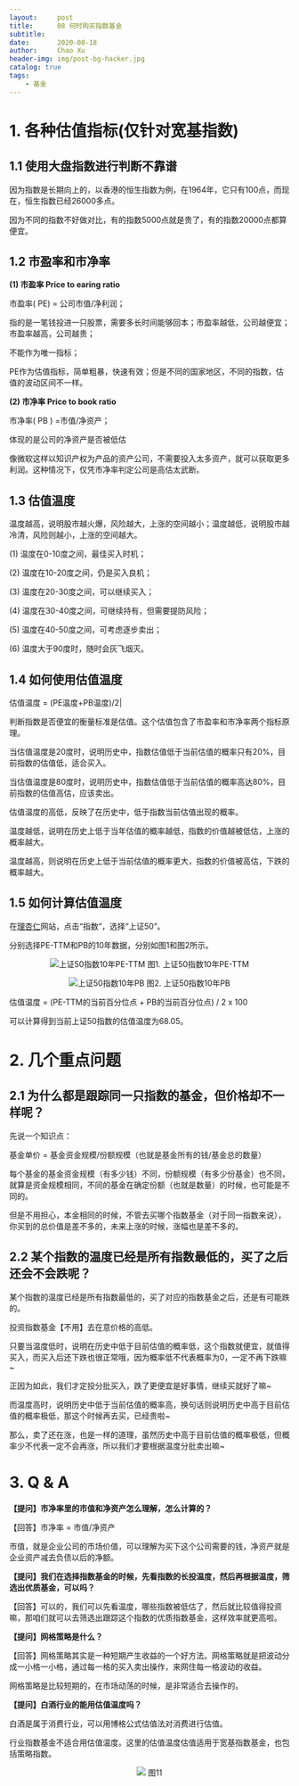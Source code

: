 ```yaml
---
layout:     post
title:      08 何时购买指数基金
subtitle:   
date:       2020-08-18
author:     Chao Xu
header-img: img/post-bg-hacker.jpg
catalog: true
tags:
    - 基金
---
```


# **1. 各种估值指标(仅针对宽基指数)**

## 1.1 使用大盘指数进行判断不靠谱

因为指数是长期向上的，以香港的恒生指数为例，在1964年，它只有100点，而现在，恒生指数已经26000多点。

因为不同的指数不好做对比，有的指数5000点就是贵了，有的指数20000点都算便宜。

## **1.2 市盈率和市净率**

**(1) 市盈率 Price to earing ratio**

市盈率( PE) = 公司市值/净利润； 

指的是一笔钱投进一只股票，需要多长时间能够回本；市盈率越低，公司越便宜；市盈率越高，公司越贵；

不能作为唯一指标；

PE作为估值指标，简单粗暴，快速有效；但是不同的国家地区，不同的指数，估值的波动区间不一样。

**(2) 市净率 Price to book ratio**

市净率( PB ) =市值/净资产；

体现的是公司的净资产是否被低估

像微软这样以知识产权为产品的资产公司，不需要投入太多资产，就可以获取更多利润。这种情况下，仅凭市净率判定公司是高估太武断。

## **1.3 估值温度**

温度越高，说明股市越火爆，风险越大，上涨的空间越小；温度越低，说明股市越冷清，风险则越小，上涨的空间越大。

(1) 温度在0-10度之间，最佳买入时机；

(2) 温度在10-20度之间，仍是买入良机；

(3) 温度在20-30度之间，可以继续买入；

(4) 温度在30-40度之间，可继续持有，但需要提防风险；

(5) 温度在40-50度之间，可考虑逐步卖出；

(6) 温度大于90度时，随时会灰飞烟灭。

## **1.4 如何使用估值温度**

估值温度 = (PE温度+PB温度)/2|

判断指数是否便宜的衡量标准是估值。这个估值包含了市盈率和市净率两个指标原理。

当估值温度是20度时，说明历史中，指数估值低于当前估值的概率只有20%，目前指数的估值低，适合买入。

当估值温度是80度时，说明历史中，指数估值低于当前估值的概率高达80%，目前指数的估值高估，应该卖出。

估值温度的高低，反映了在历史中，低于指数当前估值出现的概率。

温度越低，说明在历史上低于当年估值的概率越低，指数的价值越被低估，上涨的概率越大。

温度越高，则说明在历史上低于当前估值的概率更大，指数的价值被高估，下跌的概率越大。

## **1.5 如何计算估值温度**

在[理杏仁](https://www.lixinger.com/)网站，点击“指数”，选择“上证50”。

分别选择PE-TTM和PB的10年数据，分别如图1和图2所示。

<p align="center">
  <img src="https://i.loli.net/2020/09/23/QUlq215ZFj8LGCH.png" title="上证50指数10年PE-TTM">
图1. 上证50指数10年PE-TTM 
</p>

<p align="center">
  <img src="https://i.loli.net/2020/09/23/PWDQ4O3MVLKBedA.png" title="上证50指数10年PB">
图2. 上证50指数10年PB
</p>

估值温度 = (PE-TTM的当前百分位点 + PB的当前百分位点) / 2 x 100

可以计算得到当前上证50指数的估值温度为68.05。

# 2. 几个重点问题

## **2.1 为什么都是跟踪同一只指数的基金，但价格却不一样呢？**

先说一个知识点：

基金单价 = 基金资金规模/份额规模（也就是基金所有的钱/基金总的数量）

每个基金的基金资金规模（有多少钱）不同，份额规模（有多少份基金）也不同，就算是资金规模相同，不同的基金在确定份额（也就是数量）的时候，也可能是不同的。

但是不用担心，本金相同的时候，不管去买哪个指数基金（对于同一指数来说），你买到的总价值是差不多的，未来上涨的时候，涨幅也是差不多的。

## **2.2 某个指数的温度已经是所有指数最低的，买了之后还会不会跌呢？** 

某个指数的温度已经是所有指数最低的，买了对应的指数基金之后，还是有可能跌的。

投资指数基金【不用】去在意价格的高低。

只要当温度低时，说明在历史中低于目前估值的概率低，这个指数就便宜，就值得买入，而买入后还下跌也很正常哦，因为概率低不代表概率为0，一定不再下跌嘛~

正因为如此，我们才定投分批买入，跌了更便宜是好事情，继续买就好了嘛~

而温度高时，说明历史中低于当前估值的概率高，换句话则说明历史中高于目前估值的概率极低，那这个时候再去买，已经贵啦~

那么，卖了还在涨，也是一样的道理，虽然历史中高于目前估值的概率极低，但概率少不代表一定不会再涨，所以我们才要根据温度分批卖出嘛~

# 3. Q & A

**【提问】市净率里的市值和净资产怎么理解，怎么计算的？**

【回答】市净率 = 市值/净资产

市值，就是企业公司的市场价值，可以理解为买下这个公司需要的钱，净资产就是企业资产减去负债以后的净额。

**【提问】我们在选择指数基金的时候，先看指数的长投温度，然后再根据温度，筛选出优质基金，可以吗？**

【回答】可以的，我们可以先看温度，哪些指数被低估了，然后就比较值得投资嘛，那咱们就可以去筛选出跟踪这个指数的优质指数基金，这样效率就更高啦。

**【提问】网格策略是什么？**

【回答】网格策略其实是一种短期产生收益的一个好方法。网格策略就是把波动分成一小格一小格，通过每一格的买入卖出操作，来网住每一格波动的收益。

网格策略是比较短期的，在市场动荡的时候，是非常适合去操作的。

**【提问】白酒行业的能用估值温度吗？**

白酒是属于消费行业，可以用博格公式估值法对消费进行估值。

行业指数基金不适合用估值温度。这里的估值温度估值适用于宽基指数基金，也包括策略指数。











<p align="center">
  <img src="https://i.loli.net/2020/09/23/2SGamVPHcobixLN.png">
图11
</p>